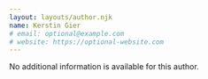 ```yaml
---
layout: layouts/author.njk
name: Kerstin Gier
# email: optional@example.com
# website: https://optional-website.com
---
```

No additional information is available for this author.
